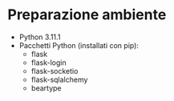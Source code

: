 # Preparazione ambiente

- Python 3.11.1
- Pacchetti Python (installati con pip):
  - flask
  - flask-login
  - flask-socketio
  - flask-sqlalchemy
  - beartype
